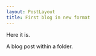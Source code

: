 ```yaml
---
layout: PostLayout
title: First blog in new format
---
```

Here it is.

A blog post within a folder.